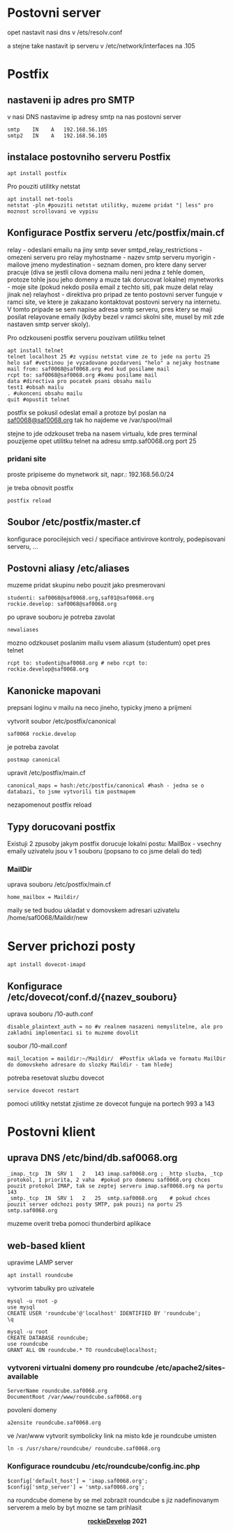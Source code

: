 # Postovni server

opet nastavit nasi dns v /ets/resolv.conf

a stejne take nastavit ip serveru v /etc/network/interfaces na .105

# Postfix
## nastaveni ip adres pro SMTP

v nasi DNS nastavime ip adresy smtp na nas postovni server

    smtp    IN    A   192.168.56.105
    smtp2   IN    A   192.168.56.105

## instalace postovniho serveru Postfix 
    apt install postfix

Pro pouziti utilitky netstat

    apt install net-tools
    netstat -pln #pouziti netstat utilitky, muzeme pridat "| less" pro moznost scrollovani ve vypisu
    
## Konfigurace Postfix serveru /etc/postfix/main.cf

relay - odeslani emailu na jiny smtp sever
smtpd_relay_restrictions - omezeni serveru pro relay
myhostname - nazev smtp serveru
myorigin - mailove jmeno
mydestination - seznam domen, pro ktere dany server pracuje (diva se jestli cilova domena mailu neni jedna z tehle domen, protoze tohle jsou jeho domeny a muze tak dorucovat lokalne)
mynetworks - moje site (pokud nekdo posila email z techto siti, pak muze delat relay jinak ne)
relayhost - direktiva pro pripad ze tento postovni server funguje v ramci site, ve ktere je zakazano kontaktovat postovni servery na internetu.
V tomto pripade se sem napise adresa smtp serveru, pres ktery se maji posilat relayovane emaily (kdyby bezel v ramci skolni site, musel by mit zde nastaven smtp server skoly).

Pro odzkouseni postfix serveru pouzivam utilitku telnet

    apt install telnet
    telnet localhost 25 #z vypisu netstat vime ze to jede na portu 25
    helo saf #vetsinou je vyzadovano pozdarveni "helo" a nejaky hostname
    mail from: saf0068@saf0068.org #od kud posilame mail
    rcpt to: saf0068@saf0068.org #komu posilame mail
    data #directiva pro pocatek psani obsahu mailu
    test1 #obsah mailu
    . #ukonceni obsahu mailu
    quit #opustit telnet

postfix se pokusil odeslat email a protoze byl poslan na saf0068@saf0068.org tak ho najdeme ve /var/spool/mail

stejne to jde odzkouset treba na nasem virtualu, kde pres terminal pouzijeme opet utilitku telnet na adresu smtp.saf0068.org port 25

### pridani site

proste pripiseme do mynetwork sit, napr.: 192.168.56.0/24

je treba obnovit postfix

    postfix reload

## Soubor /etc/postfix/master.cf

konfigurace porocilejsich veci / specifiace antivirove kontroly, podepisovani serveru, ...

## Postovni aliasy /etc/aliases

muzeme pridat skupinu nebo pouzit jako presmerovani

    studenti: saf0068@saf0068.org,saf01@saf0068.org
    rockie.develop: saf0068@saf0068.org
   
po uprave souboru je potreba zavolat
    
    newaliases

mozno odzkouset poslanim mailu vsem aliasum (studentum) opet pres telnet
    
    rcpt to: studenti@saf0068.org # nebo rcpt to: rockie.develop@saf0068.org

## Kanonicke mapovani

prepsani loginu v mailu na neco jineho, typicky jmeno a prijmeni

vytvorit soubor /etc/postfix/canonical

    saf0068 rockie.develop
    
je potreba zavolat

    postmap canonical
    
upravit /etc/postfix/main.cf

    canonical_maps = hash:/etc/postfix/canonical #hash - jedna se o databazi, to jsme vytvorili tim postmapem
nezapomenout postfix reload

## Typy dorucovani postfix

Existuji 2 zpusoby jakym postfix dorucuje lokalni postu: 
MailBox - vsechny emaily uzivatelu jsou v 1 souboru (popsano to co jsme delali do ted)

### MailDir

uprava souboru /etc/postfix/main.cf

    home_mailbox = Maildir/

maily se ted budou ukladat v domovskem adresari uzivatelu /home/saf0068/Maildir/new

# Server prichozi posty

    apt install dovecot-imapd
    
## Konfigurace /etc/dovecot/conf.d/{nazev_souboru}

uprava souboru /10-auth.conf
    
    disable_plaintext_auth = no #v realnem nasazeni nemyslitelne, ale pro zakladni implementaci si to muzeme dovolit
    
soubor /10-mail.conf

    mail_location = maildir:~/Maildir/  #Postfix uklada ve formatu MailDir do domovskeho adresare do slozky Maildir - tam hledej
    
potreba resetovat sluzbu dovecot

    service dovecot restart
    
pomoci utilitky netstat zjistime ze dovecot funguje na portech 993 a 143

# Postovni klient

## uprava DNS /etc/bind/db.saf0068.org

    _imap._tcp  IN  SRV 1   2   143 imap.saf0068.org ; _http sluzba, _tcp protokol, 1 priorita, 2 vaha  #pokud pro domenu saf0068.org chces pouzit protokol IMAP, tak se zeptej serveru imap.saf0068.org na portu 143
    _smtp._tcp  IN  SRV 1   2   25  smtp.saf0068.org    # pokud chces pouzit server odchozi posty SMTP, pak pouzij na portu 25 smtp.saf0068.org
    
muzeme overit treba pomoci thunderbird aplikace
    
## web-based klient
 upravime LAMP server
 
    apt install roundcube

vytvorim tabulky pro uzivatele

    mysql -u root -p
    use mysql
    CREATE USER 'roundcube'@'localhost' IDENTIFIED BY 'roundcube';
    \q
    
    mysql -u root
    CREATE DATABASE roundcube;
    use roundcube
    GRANT ALL ON roundcube.* TO roundcube@localhost;
    
### vytvoreni virtualni domeny pro roundcube /etc/apache2/sites-available

    ServerName roundcube.saf0068.org
    DocumentRoot /var/www/roundcube.saf0068.org

povoleni domeny

    a2ensite roundcube.saf0068.org

ve /var/www vytvorit symbolicky link na misto kde je roundcube umisten

    ln -s /usr/share/roundcube/ roundcube.saf0068.org
    
### Konfigurace roundcubu /etc/roundcube/config.inc.php

    $config['default_host'] = 'imap.saf0068.org';
    $config['smtp_server'] = 'smtp.saf0068.org';

na roundcube domene by se mel zobrazit roundcube s jiz nadefinovanym serverem a melo by byt mozne se tam prihlasit

<p align="center">
    <b><a href="https://github.com/rockieDevelop" target="_blank">rockieDevelop</a> 2021</b>
</div>
